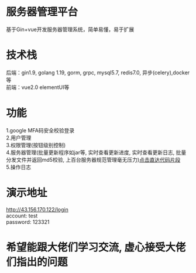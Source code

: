 # 服务器管理平台
基于Gin+vue开发服务器管理系统，简单易懂，易于扩展

# 技术栈
后端：gin1.9, golang 1.19, gorm, grpc, mysql5.7, redis7.0, 异步(celery),docker等  
前端：vue2.0 elementUI等

# 功能
1.google MFA码安全校验登录  
2.用户管理  
3.权限管理(按钮级别控制)  
4.服务器管理(批量更新程序如jar等, 实时查看更新进度, 实时查看更新日志, 批量分发文件并返回md5校验, 上百台服务器规范管理毫无压力)[点击直达代码片段](https://github.com/Lxb921006/Vue-bms/tree/dev/src/views/assets)  
5.操作日志  

# 演示地址
http://43.156.170.122/login  
account: test  
password: 123321  

# 希望能跟大佬们学习交流, 虚心接受大佬们指出的问题
